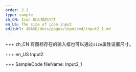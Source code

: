 ```yaml
--- 
order: 2.1
type: sample
zh_CN: Icon 输入框的尺寸
en_US: The size of icon input
editUrl: $BASE/docs/pages/input/md/input2_1.md
---
```


+++ zh_CN
有图标存在的输入框也可以通过<Code>size</Code>属性设置尺寸。

+++ en_US
Input2

+++ SampleCode
fileName: Input2_1
